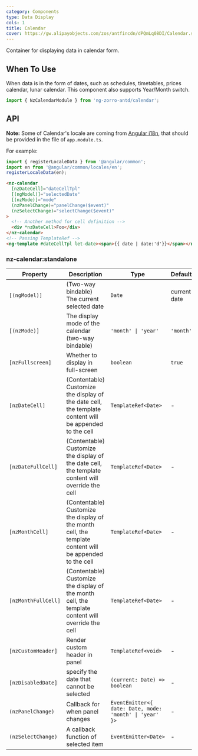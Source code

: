 ```yaml
---
category: Components
type: Data Display
cols: 1
title: Calendar
cover: https://gw.alipayobjects.com/zos/antfincdn/dPQmLq08DI/Calendar.svg
---
```


Container for displaying data in calendar form.

## When To Use

When data is in the form of dates, such as schedules, timetables, prices calendar, lunar calendar. This component also supports Year/Month switch.

```ts
import { NzCalendarModule } from 'ng-zorro-antd/calendar';
```

## API

**Note:** Some of Calendar's locale are coming from [Angular i18n](https://angular.io/guide/i18n), that should be provided in the file of `app.module.ts`.

For example:

```typescript
import { registerLocaleData } from '@angular/common';
import en from '@angular/common/locales/en';
registerLocaleData(en);
```

```html
<nz-calendar
  [nzDateCell]="dateCellTpl"
  [(ngModel)]="selectedDate"
  [(nzMode)]="mode"
  (nzPanelChange)="panelChange($event)"
  (nzSelectChange)="selectChange($event)"
>
  <!-- Another method for cell definition -->
  <div *nzDateCell>Foo</div>
</nz-calendar>
<!-- Passing TemplateRef -->
<ng-template #dateCellTpl let-date><span>{{ date | date:'d'}}</span></ng-template>
```

### nz-calendar:standalone

| Property            | Description                                                                                              | Type                                                    | Default      |
| ------------------- | -------------------------------------------------------------------------------------------------------- | ------------------------------------------------------- | ------------ |
| `[(ngModel)]`       | (Two-way bindable) The current selected date                                                             | `Date`                                                  | current date |
| `[(nzMode)]`        | The display mode of the calendar (two-way bindable)                                                      | `'month' \| 'year'`                                     | `'month'`    |
| `[nzFullscreen]`    | Whether to display in full-screen                                                                        | `boolean`                                               | `true`       |
| `[nzDateCell]`      | (Contentable) Customize the display of the date cell, the template content will be appended to the cell  | `TemplateRef<Date>`                                     | -            |
| `[nzDateFullCell]`  | (Contentable) Customize the display of the date cell, the template content will override the cell        | `TemplateRef<Date>`                                     | -            |
| `[nzMonthCell]`     | (Contentable) Customize the display of the month cell, the template content will be appended to the cell | `TemplateRef<Date>`                                     | -            |
| `[nzMonthFullCell]` | (Contentable) Customize the display of the month cell, the template content will override the cell       | `TemplateRef<Date>`                                     | -            |
| `[nzCustomHeader]`  | Render custom header in panel                                                                            | `TemplateRef<void>`                                     | -            |
| `[nzDisabledDate]`  | specify the date that cannot be selected                                                                 | `(current: Date) => boolean`                            | -            |
| `(nzPanelChange)`   | Callback for when panel changes                                                                          | `EventEmitter<{ date: Date, mode: 'month' \| 'year' }>` | -            |
| `(nzSelectChange)`  | A callback function of selected item                                                                     | `EventEmitter<Date>`                                    | -            |
